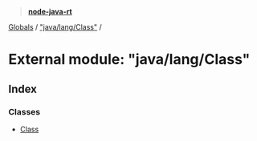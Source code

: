 > **[node-java-rt](../README.md)**

[Globals](../README.md) / ["java/lang/Class"](_java_lang_class_.md) /

# External module: "java/lang/Class"

## Index

### Classes

* [Class](../classes/_java_lang_class_.class.md)